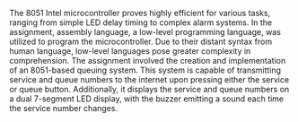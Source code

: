 
The 8051 Intel microcontroller proves highly efficient for various tasks, ranging from simple LED delay timing to complex alarm systems.
In the assignment, assembly language, a low-level programming language, was utilized to program the microcontroller. Due to their distant syntax from human language,
low-level languages pose greater complexity in comprehension. The assignment involved the creation and implementation of an 8051-based queuing system.
This system is capable of transmitting service and queue numbers to the internet upon pressing either the service or queue button.
Additionally, it displays the service and queue numbers on a dual 7-segment LED display, with the buzzer emitting a sound each time the service number changes.
